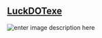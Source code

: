 ﻿
 ## [LuckDOTexe](https://drive.google.com/file/d/1fF3J-WxIrsGghSfIelADUymozwBQFle4/view?usp=share_link)
   ![enter image description here](https://i.imgur.com/E3McZwO.png)
